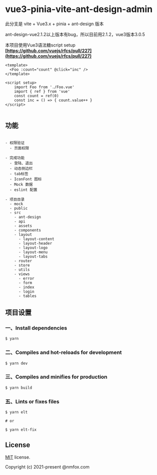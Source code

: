# vue3-pinia-vite-ant-design-admin

此分支是 vite + Vue3.x + pinia + ant-design 版本

ant-design-vue2.1.2以上版本有bug，所以目前用2.1.2，vue3版本3.0.5

本项目使用Vue3语法糖script setup **[https://github.com/vuejs/rfcs/pull/227](https://github.com/vuejs/rfcs/pull/227)**  
```
<template>
  <Foo :count="count" @click="inc" />
</template>

<script setup>
    import Foo from './Foo.vue'
    import { ref } from 'vue'
    const count = ref(0)
    const inc = () => { count.value++ }
</script>
 
```

## 功能

```

- 权限验证
  - 页面权限

- 完成功能
  - 登陆、退出
  - 动态侧边栏
  - tab标签
  - IconFont 图标
  - Mock 数据
  - eslint 配置

- 项目目录
  - mock
  - public
  - src
    - ant-design
    - api
    - assets
    - components
    - layout
      - layout-content
      - layout-header
      - layout-logo
      - layout-menu
      - layout-tabs
    - router
    - store
    - utils
    - views
      - error
      - form
      - index
      - login
      - tables

```



## 项目设置

### 一、Install dependencies

```bash
$ yarn
```

### 二、Compiles and hot-reloads for development

```bash
$ yarn dev
```


### 三、Compiles and minifies for production

```bash
$ yarn build
```


### 五、Lints or fixes files
```
$ yarn elt

# or

$ yarn elt-fix

```

## License

[MIT]() license.

Copyright (c) 2021-present @nmfox.com
